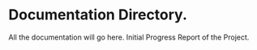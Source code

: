 # Documentation Directory. 
All the documentation will go here. Initial Progress Report of the Project.
